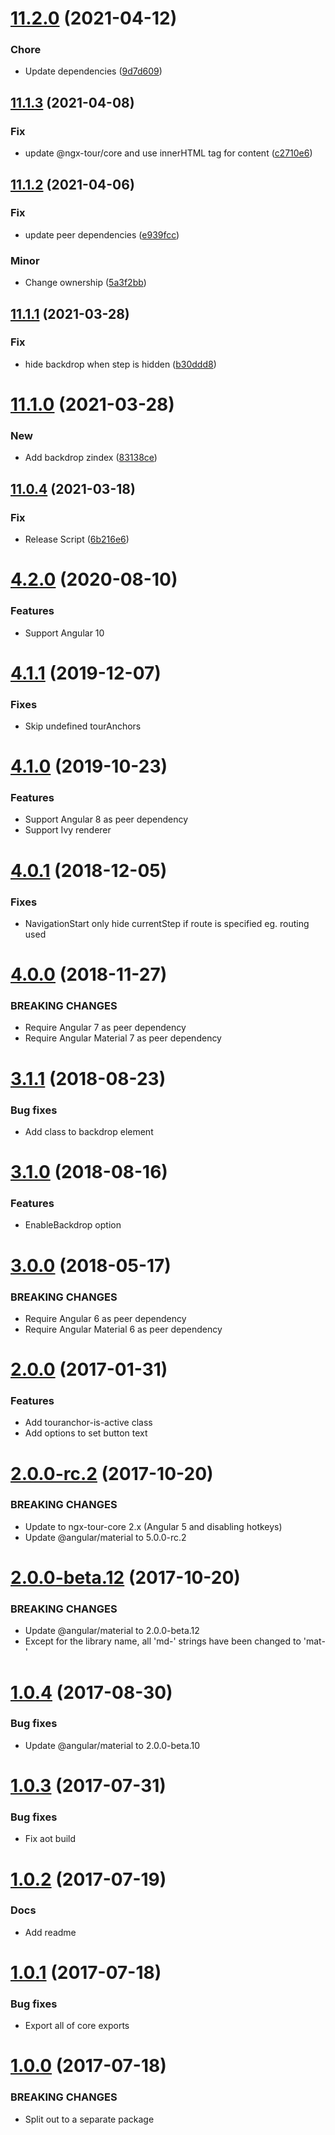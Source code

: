 # [11.2.0](https://github.com/ngx-tour/ngx-tour-md-menu/compare/v11.1.3...v11.2.0) (2021-04-12)


### Chore

* Update dependencies ([9d7d609](https://github.com/ngx-tour/ngx-tour-md-menu/commit/9d7d609c2255dce8e11128c2a4ec802a15b6bfec))

## [11.1.3](https://github.com/ngx-tour/ngx-tour-md-menu/compare/v11.1.2...v11.1.3) (2021-04-08)


### Fix

* update @ngx-tour/core and use innerHTML tag for content ([c2710e6](https://github.com/ngx-tour/ngx-tour-md-menu/commit/c2710e6956f10a2ef78da6dddad790aea70f7a8f))

## [11.1.2](https://github.com/ngx-tour/ngx-tour-md-menu/compare/v11.1.1...v11.1.2) (2021-04-06)


### Fix

* update peer dependencies ([e939fcc](https://github.com/ngx-tour/ngx-tour-md-menu/commit/e939fcca0064edffbd6e7aee7c5bac4a17eef3bc))

### Minor

* Change ownership ([5a3f2bb](https://github.com/ngx-tour/ngx-tour-md-menu/commit/5a3f2bb0e59c19145f845a540fac0eb334117735))

## [11.1.1](https://github.com/ngx-tour/ngx-tour-md-menu/compare/v11.1.0...v11.1.1) (2021-03-28)

### Fix

- hide backdrop when step is hidden ([b30ddd8](https://github.com/ngx-tour/ngx-tour-md-menu/commit/b30ddd86fafc82858a63150ba2f4aaa2d1ba0cc2))

# [11.1.0](https://github.com/ngx-tour/ngx-tour-md-menu/compare/v11.0.4...v11.1.0) (2021-03-28)

### New

- Add backdrop zindex ([83138ce](https://github.com/ngx-tour/ngx-tour-md-menu/commit/83138ce61a038ffac17f9fec41844be5a2568aa5))

## [11.0.4](https://github.com/ngx-tour/ngx-tour-md-menu/compare/v11.0.3...v11.0.4) (2021-03-18)

### Fix

- Release Script ([6b216e6](https://github.com/ngx-tour/ngx-tour-md-menu/commit/6b216e6d330f218b263e89f3fb9216910a9adf7e))

<a name="4.2.0"></a>

# [4.2.0](https://github.com/isaacplmann/ngx-tour) (2020-08-10)

### Features

- Support Angular 10

<a name="4.1.1"></a>

# [4.1.1](https://github.com/isaacplmann/ngx-tour) (2019-12-07)

### Fixes

- Skip undefined tourAnchors

<a name="4.1.0"></a>

# [4.1.0](https://github.com/isaacplmann/ngx-tour) (2019-10-23)

### Features

- Support Angular 8 as peer dependency
- Support Ivy renderer

<a name="4.0.1"></a>

# [4.0.1](https://github.com/isaacplmann/ngx-tour) (2018-12-05)

### Fixes

- NavigationStart only hide currentStep if route is specified eg. routing used

<a name="4.0.0"></a>

# [4.0.0](https://github.com/isaacplmann/ngx-tour) (2018-11-27)

### BREAKING CHANGES

- Require Angular 7 as peer dependency
- Require Angular Material 7 as peer dependency

<a name="3.1.1"></a>

# [3.1.1](https://github.com/isaacplmann/ngx-tour) (2018-08-23)

### Bug fixes

- Add class to backdrop element

<a name="3.1.0"></a>

# [3.1.0](https://github.com/isaacplmann/ngx-tour) (2018-08-16)

### Features

- EnableBackdrop option

<a name="3.0.0"></a>

# [3.0.0](https://github.com/isaacplmann/ngx-tour) (2018-05-17)

### BREAKING CHANGES

- Require Angular 6 as peer dependency
- Require Angular Material 6 as peer dependency

<a name="2.0.0"></a>

# [2.0.0](https://github.com/isaacplmann/ngx-tour) (2017-01-31)

### Features

- Add touranchor-is-active class
- Add options to set button text

<a name="2.0.0-rc.2"></a>

# [2.0.0-rc.2](https://github.com/isaacplmann/ngx-tour) (2017-10-20)

### BREAKING CHANGES

- Update to ngx-tour-core 2.x (Angular 5 and disabling hotkeys)
- Update @angular/material to 5.0.0-rc.2

<a name="2.0.0-beta.12"></a>

# [2.0.0-beta.12](https://github.com/isaacplmann/ngx-tour) (2017-10-20)

### BREAKING CHANGES

- Update @angular/material to 2.0.0-beta.12
- Except for the library name, all 'md-' strings have been changed to 'mat-'

<a name="1.0.4"></a>

# [1.0.4](https://github.com/isaacplmann/ngx-tour) (2017-08-30)

### Bug fixes

- Update @angular/material to 2.0.0-beta.10

<a name="1.0.3"></a>

# [1.0.3](https://github.com/isaacplmann/ngx-tour) (2017-07-31)

### Bug fixes

- Fix aot build

<a name="1.0.2"></a>

# [1.0.2](https://github.com/isaacplmann/ngx-tour) (2017-07-19)

### Docs

- Add readme

<a name="1.0.1"></a>

# [1.0.1](https://github.com/isaacplmann/ngx-tour) (2017-07-18)

### Bug fixes

- Export all of core exports

<a name="1.0.0"></a>

# [1.0.0](https://github.com/isaacplmann/ngx-tour) (2017-07-18)

### BREAKING CHANGES

- Split out to a separate package
